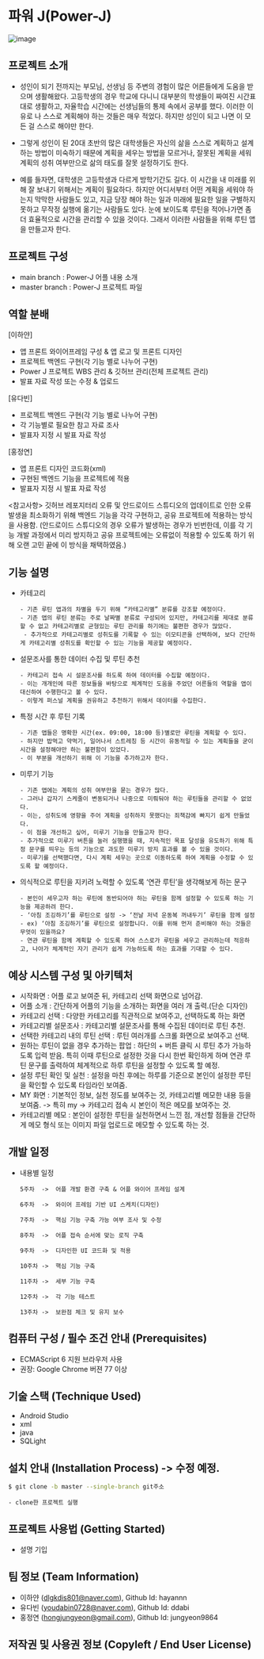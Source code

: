 # 파워 J(Power-J)
![image](https://user-images.githubusercontent.com/102213509/201471947-d15cc4fd-879c-4f54-8b6e-90ad2fff9e86.png)

## 프로젝트 소개
- 성인이 되기 전까지는 부모님, 선생님 등 주변의 경험이 많은 어른들에게 도움을 받으며 생활해왔다.
고등학생의 경우 학교에 다니니 대부분의 학생들이 짜여진 시간표대로 생활하고, 자율학습 시간에는 선생님들의 통제 속에서 공부를 했다.
이러한 이유로 나 스스로 계획해야 하는 것들은 매우 적었다.
하지만 성인이 되고 나면 이 모든 걸 스스로 해야만 한다.

- 그렇게 성인이 된 20대 초반의 많은 대학생들은 자신의 삶을 스스로 계획하고 설계하는 방법이 미숙하기 때문에 계획을 세우는 방법을 모르거나, 잘못된 계획을 세워 계획의 성취 여부만으로 삶의 태도를 잘못 설정하기도 한다.

- 예를 들자면, 대학생은 고등학생과 다르게 방학기간도 길다.
이 시간을 내 미래를 위해 잘 보내기 위해서는 계획이 필요하다. 하지만 어디서부터 어떤 계획을 세워야 하는지 막막한 사람들도 있고, 지금 당장 해야 하는 일과 미래에 필요한 일을 구별하지 못하고 무작정 실행에 옮기는 사람들도 있다. 눈에 보이도록 루틴을 적어나가면 좀 더 효율적으로 시간을 관리할 수 있을 것이다. 그래서 이러한 사람들을 위해 루틴 앱을 만들고자 한다.

## 프로젝트 구성
- main branch : Power-J 어플 내용 소개
- master branch : Power-J 프로젝트 파일

## 역할 분배
[이하얀]
- 앱 프론트 와이어프레임 구성 & 앱 로고 및 프론트 디자인
- 프로젝트 백엔드 구현(각 기능 별로 나누어 구현)
- Power J 프로젝트 WBS 관리 & 깃허브 관리(전체 프로젝트 관리)
- 발표 자료 작성 또는 수정 & 업로드

[유다빈]
- 프로젝트 백엔드 구현(각 기능 별로 나누어 구현)
- 각 기능별로 필요한 참고 자료 조사
- 발표자 지정 시 발표 자료 작성

[홍정연]
- 앱 프론트 디자인 코드화(xml)
- 구현된 백엔드 기능을 프로젝트에 적용
- 발표자 지정 시 발표 자료 작성

<참고사항>
깃허브 레포지터리 오류 및 안드로이드 스튜디오의 업데이트로 인한 오류 발생을 최소화하기 위해 백엔드 기능을 각각 구현하고, 공유 프로젝트에 적용하는 방식을 사용함.
(안드로이드 스튜디오의 경우 오류가 발생하는 경우가 빈번한데, 이를 각 기능 개발 과정에서 미리 방지하고 공유 프로젝트에는 오류없이 적용할 수 있도록 하기 위해 오랜 고민 끝에 이 방식을 채택하였음.)

## 기능 설명
* 카테고리
    ```
    - 기존 루틴 앱과의 차별을 두기 위해 “카테고리별” 분류를 강조할 예정이다.
    - 기존 앱의 루틴 분류는 주로 날짜별 분류로 구성되어 있지만, 카테고리를 제대로 분류할 수 없고 카테고리별로 균형있는 루틴 관리를 하기에는 불편한 경우가 많았다.
     - 추가적으로 카테고리별로 성취도를 기록할 수 있는 이모티콘을 선택하여, 보다 간단하게 카테고리별 성취도를 확인할 수 있는 기능을 제공할 예정이다.
    ```

* 설문조사를 통한 데이터 수집 및 루틴 추천
    ```
    - 카테고리 접속 시 설문조사를 하도록 하여 데이터를 수집할 예정이다.
    - 이는 개개인에 따른 정보들을 바탕으로 체계적인 도움을 주었던 어른들의 역할을 앱이 대신하여 수행한다고 볼 수 있다.
    - 이렇게 퍼스널 계획을 권유하고 추천하기 위해서 데이터를 수집한다.
    ```

* 특정 시간 후 루틴 기록
    ```
    - 기존 앱들은 명확한 시간(ex. 09:00, 18:00 등)별로만 루틴을 계획할 수 있다.
    - 하지만 밥먹고 약먹기, 일어나서 스트레칭 등 시간이 유동적일 수 있는 계획들을 굳이 시간을 설정해야만 하는 불편함이 있었다.
    - 이 부분을 개선하기 위해 이 기능을 추가하고자 한다.
    ```

* 미루기 기능
    ```
    - 기존 앱에는 계획의 성취 여부만을 묻는 경우가 많다.
    - 그러나 갑자기 스케줄이 변동되거나 나중으로 미뤄둬야 하는 루틴들을 관리할 수 없었다.
    - 이는, 성취도에 영향을 주어 계획을 성취하지 못했다는 죄책감에 빠지기 쉽게 만들었다.
    - 이 점을 개선하고 싶어, 미루기 기능을 만들고자 한다.
    - 추가적으로 미루기 버튼을 눌러 실행했을 때, 지속적인 목표 달성을 유도하기 위해 특정 문구를 띄우는 등의 기능으로 과도한 미루기 방지 효과를 볼 수 있을 것이다.
    - 미루기를 선택했다면, 다시 계획 세우는 곳으로 이동하도록 하여 계획을 수정할 수 있도록 할 예정이다.
    ```
    
* 의식적으로 루틴을 지키려 노력할 수 있도록 ‘연관 루틴’을 생각해보게 하는 문구
    ```
    - 본인이 세우고자 하는 루틴에 동반되어야 하는 루틴을 함께 설정할 수 있도록 하는 기능을 제공하려 한다.
    - ‘아침 조깅하기’를 루틴으로 설정 -> ‘전날 저녁 운동복 꺼내두기’ 루틴을 함께 설정
    - ex) ‘아침 조깅하기’를 루틴으로 설정합니다. 이를 위해 먼저 준비해야 하는 것들은 무엇이 있을까요?
    - 연관 루틴을 함께 계획할 수 있도록 하여 스스로가 루틴을 세우고 관리하는데 적응하고, 나아가 체계적인 자기 관리가 쉽게 가능하도록 하는 효과를 기대할 수 있다.

    ```
    
## 예상 시스템 구성 및 아키텍처
- 시작화면 : 어플 로고 보여준 뒤, 카테고리 선택 화면으로 넘어감.
- 어플 소개 : 간단하게 어플의 기능을 소개하는 화면을 여러 개 출력.(단순 디자인)
- 카테고리 선택 : 다양한 카테고리를 직관적으로 보여주고, 선택하도록 하는 화면
- 카테고리별 설문조사 : 카테고리별 설문조사를 통해 수집된 데이터로 루틴 추천.
- 선택한 카테고리 내의 루틴 선택 : 루틴 여러개를 스크롤 화면으로 보여주고 선택.
- 원하는 루틴이 없을 경우 추가하는 팝업
   : 하단의 + 버튼 클릭 시 루틴 추가 가능하도록 입력 받음.
    특히 이때 루틴으로 설정한 것을 다시 한번 확인하게 하며 연관 루틴 문구를 출력하여 체계적으로 하루 루틴을 설정할 수 있도록 할 예정.
- 설정 루틴 확인 및 실천
   : 설정을 마친 후에는 하루를 기준으로 본인이 설정한 루틴을 확인할 수 있도록 타임라인 보여줌. 
- MY 화면
   : 기본적인 정보, 실천 정도를 보여주는 것, 카테고리별 메모한 내용 등을 보여줌.
     -> 특히 my -> 카테고리 접속 시 본인이 적은 메모를 보여주는 것.
- 카테고리별 메모
  : 본인이 설정한 루틴을 실천하면서 느낀 점, 개선할 점들을 간단하게 메모 형식 또는 이미지 파일 업로드로 메모할 수 있도록 하는 것.


## 개발 일정
* 내용별 일정
    ```
    5주차  ->  어플 개발 환경 구축 & 어플 와이어 프레임 설계
    
    6주차  ->  와이어 프레임 기반 UI 스케치(디자인)
    
    7주차  ->  핵심 기능 구축 가능 여부 조사 및 수정
    
    8주차  ->  어플 접속 순서에 맞는 로직 구축
    
    9주차  ->  디자인한 UI 코드화 및 적용
    
    10주차 ->  핵심 기능 구축
    
    11주차 ->  세부 기능 구축
    
    12주차 ->  각 기능 테스트
    
    13주차 ->  보완점 체크 및 유지 보수
    ```

## 컴퓨터 구성 / 필수 조건 안내 (Prerequisites)
* ECMAScript 6 지원 브라우저 사용
* 권장: Google Chrome 버젼 77 이상

## 기술 스택 (Technique Used) 
 -  Android Studio
 -  xml
 -  java
 -  SQLight

## 설치 안내 (Installation Process) -> 수정 예정.
```bash
$ git clone -b master --single-branch git주소
```

```Android Studio
- clone한 프로젝트 실행
```

## 프로젝트 사용법 (Getting Started)
- 설명 기입

## 팀 정보 (Team Information)
- 이하얀 (dlgkdis801@naver.com), Github Id: hayannn
- 유다빈 (youdabin0728@naver.com), Github Id: ddabi
- 홍정연 (hongjungyeon@gmail.com), Github Id: jungyeon9864

## 저작권 및 사용권 정보 (Copyleft / End User License)
